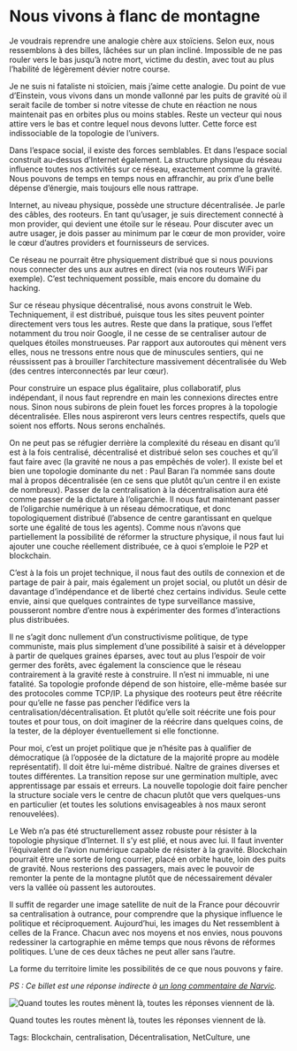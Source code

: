 # Nous vivons à flanc de montagne

Je voudrais reprendre une analogie chère aux stoïciens. Selon eux, nous ressemblons à des billes, lâchées sur un plan incliné. Impossible de ne pas rouler vers le bas jusqu’à notre mort, victime du destin, avec tout au plus l’habilité de légèrement dévier notre course.

Je ne suis ni fataliste ni stoïcien, mais j’aime cette analogie. Du point de vue d’Einstein, vous vivons dans un monde vallonné par les puits de gravité où il serait facile de tomber si notre vitesse de chute en réaction ne nous maintenait pas en orbites plus ou moins stables. Reste un vecteur qui nous attire vers le bas et contre lequel nous devons lutter. Cette force est indissociable de la topologie de l’univers.

Dans l’espace social, il existe des forces semblables. Et dans l’espace social construit au-dessus d’Internet également. La structure physique du réseau influence toutes nos activités sur ce réseau, exactement comme la gravité. Nous pouvons de temps en temps nous en affranchir, au prix d’une belle dépense d’énergie, mais toujours elle nous rattrape.

Internet, au niveau physique, possède une structure décentralisée. Je parle des câbles, des rooteurs. En tant qu’usager, je suis directement connecté à mon provider, qui devient une étoile sur le réseau. Pour discuter avec un autre usager, je dois passer au minimum par le cœur de mon provider, voire le cœur d’autres providers et fournisseurs de services.

Ce réseau ne pourrait être physiquement distribué que si nous pouvions nous connecter des uns aux autres en direct (via nos routeurs WiFi par exemple). C’est techniquement possible, mais encore du domaine du hacking.

Sur ce réseau physique décentralisé, nous avons construit le Web. Techniquement, il est distribué, puisque tous les sites peuvent pointer directement vers tous les autres. Reste que dans la pratique, sous l’effet notamment du trou noir Google, il ne cesse de se centraliser autour de quelques étoiles monstrueuses. Par rapport aux autoroutes qui mènent vers elles, nous ne tressons entre nous que de minuscules sentiers, qui ne réussissent pas à brouiller l’architecture massivement décentralisée du Web (des centres interconnectés par leur cœur).

Pour construire un espace plus égalitaire, plus collaboratif, plus indépendant, il nous faut reprendre en main les connexions directes entre nous. Sinon nous subirons de plein fouet les forces propres à la topologie décentralisée. Elles nous aspireront vers leurs centres respectifs, quels que soient nos efforts. Nous serons enchaînés.

On ne peut pas se réfugier derrière la complexité du réseau en disant qu’il est à la fois centralisé, décentralisé et distribué selon ses couches et qu’il faut faire avec (la gravité ne nous a pas empêchés de voler). Il existe bel et bien une topologie dominante du net : Paul Baran l’a nommée sans doute mal à propos décentralisée (en ce sens que plutôt qu’un centre il en existe de nombreux). Passer de la centralisation à la décentralisation aura été comme passer de la dictature à l’oligarchie. Il nous faut maintenant passer de l’oligarchie numérique à un réseau démocratique, et donc topologiquement distribué (l’absence de centre garantissant en quelque sorte une égalité de tous les agents). Comme nous n’avons que partiellement la possibilité de réformer la structure physique, il nous faut lui ajouter une couche réellement distribuée, ce à quoi s’emploie le P2P et blockchain.

C’est à la fois un projet technique, il nous faut des outils de connexion et de partage de pair à pair, mais également un projet social, ou plutôt un désir de davantage d’indépendance et de liberté chez certains individus. Seule cette envie, ainsi que quelques contraintes de type surveillance massive, pousseront nombre d’entre nous à expérimenter des formes d’interactions plus distribuées.

Il ne s’agit donc nullement d’un constructivisme politique, de type communiste, mais plus simplement d’une possibilité à saisir et à développer à partir de quelques graines éparses, avec tout au plus l’espoir de voir germer des forêts, avec également la conscience que le réseau contrairement à la gravité reste à construire. Il n’est ni immuable, ni une fatalité. Sa topologie profonde dépend de son histoire, elle-même basée sur des protocoles comme TCP/IP. La physique des rooteurs peut être réécrite pour qu’elle ne fasse pas pencher l’édifice vers la centralisation/décentralisation. Et plutôt qu’elle soit réécrite une fois pour toutes et pour tous, on doit imaginer de la réécrire dans quelques coins, de la tester, de la déployer éventuellement si elle fonctionne.

Pour moi, c’est un projet politique que je n’hésite pas à qualifier de démocratique (à l’opposée de la dictature de la majorité propre au modèle représentatif). Il doit être lui-même distribué. Naître de graines diverses et toutes différentes. La transition repose sur une germination multiple, avec apprentissage par essais et erreurs. La nouvelle topologie doit faire pencher la structure sociale vers le centre de chacun plutôt que vers quelques-uns en particulier (et toutes les solutions envisageables à nos maux seront renouvelées).

Le Web n’a pas été structurellement assez robuste pour résister à la topologie physique d’Internet. Il s’y est plié, et nous avec lui. Il faut inventer l’équivalent de l’avion numérique capable de résister à la gravité. Blockchain pourrait être une sorte de long courrier, placé en orbite haute, loin des puits de gravité. Nous resterions des passagers, mais avec le pouvoir de remonter la pente de la montagne plutôt que de nécessairement dévaler vers la vallée où passent les autoroutes.

Il suffit de regarder une image satellite de nuit de la France pour découvrir sa centralisation à outrance, pour comprendre que la physique influence le politique et réciproquement. Aujourd’hui, les images du Net ressemblent à celles de la France. Chacun avec nos moyens et nos envies, nous pouvons redessiner la cartographie en même temps que nous rêvons de réformes politiques. L’une de ces deux tâches ne peut aller sans l’autre.

La forme du territoire limite les possibilités de ce que nous pouvons y faire.

*PS : Ce billet est une réponse indirecte à [un long commentaire de Narvic](http://tcrouzet.com/2016/01/04/les-maux-du-web-sont-dans-sa-topologie/#com43261).*

![Quand toutes les routes mènent là, toutes les réponses viennent de là.](http://tcrouzet.comhttps://tcrouzet.com/images_tc/2016/01/IMG_4253.jpg)

Quand toutes les routes mènent là, toutes les réponses viennent de là.



Tags: Blockchain, centralisation, Décentralisation, NetCulture, une